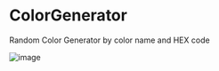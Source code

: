 # ColorGenerator
Random Color Generator by color name and HEX code

![image](https://user-images.githubusercontent.com/11616766/138596083-a1df2857-4c2d-4017-ad52-ad83f80d425e.png)
